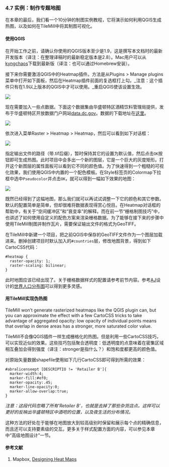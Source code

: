 ### 4.7 实例：制作专题地图

在本章的最后，我们看一个10分钟的制图实例教程，它将演示如何利用QGIS生成热图，以及如何在TileMill中将其制图可视化。

#### 使用QGIS

在开始工作之前，请确认你使用的QGIS版本至少是1.9，这是撰写本文档时的最新开发版本（译注：在整理译稿时的最新稳定版本是2.8）。Mac用户可以从[kyngchaos](http://www.kyngchaos.com/software/qgis)下载到最新版（译注：也可以通过Homebrew安装）。

接下来你需要激活QGIS中的Heatmap插件。方法是从Plugins \> Manage plugins菜单中打开如下面板，然后在Heatmap插件前面的复选框打上勾。_注意：这个插件只有在1.9以上版本的QGIS中才可以使用。_重启QGIS使该设置生效。

![](http://farm6.staticflickr.com/5325/7173395958_5d4d96aef9_z.jpg)

现在需要加入一些点数据。下面这个数据集由华盛顿特区酒精饮料管理局提供，发布于华盛顿特区开放数据门户网站[data.dc.gov](http://data.dc.gov/)。数据的下载地址在[这里](http://dcatlas.dcgis.dc.gov/download/ABRALicenseePt.ZIP)。

![](http://farm8.staticflickr.com/7076/7173395998_9f16de7e40_z.jpg)

依次进入菜单Raster \> Heatmap \> Heatmap，然后可以看到如下对话框：

![](http://farm9.staticflickr.com/8003/7173395914_a451f48105_z.jpg)

指定输出文件的路径（带.tif后缀），暂时保持其它的设置为默认值，然后点击`OK`按钮即可生成热图。此时项目中会多出一个新的图层，它是一个巨大的灰度矩形。打开这个新图层的属性面板可以看到它不同的颜色值。为了快速得到一个粗糙的可视化效果，我们使用QGIS中内置的一个配色模板。在Style标签页的Colormap下拉框中选中`Pseudocolor`并点击`OK`，就可以得到一幅如下效果的地图：

![](http://farm6.staticflickr.com/5040/7173396034_7f38edb250_z.jpg)

既然已经得到了这幅地图，那么我们就可以再试试调整一下它的颜色和其它参数。默认的配置简单是简单，但却很难将数据表现得赏心悦目。在Heatmap对话框的帮助中，有关于“空间缓冲区”和“衰变率”的解释。而在前一节“栅格制图技巧”中，也讲述了如何使用自定义的配色方案来渲染栅格数据。为了能够在接下来的步骤中使用TileMill制图并制作瓦片，需要保证输出文件的格式为GeoTIFF。

在TileMill中新建一个项目，把之前QGIS中保存的GeoTIFF文件作为一个图层加载进来。删掉创建项目时默认加入的`#countries`层，修改地图背景，得到如下CartoCSS代码：

	
	#heatmap {
	  raster-opacity: 1;
	  raster-scaling: bilinear;
	}
	

此时地图应该已经出现了。关于栅格数据样式的配置请参考前节内容。参考[AJ](https://twitter.com/#!/aj_ashton)设计的[世界人口分布图](http://www.flickr.com/photos/developmentseed/6286976630/in/photostream/lightbox/)可以得到更多灵感。

#### 用TileMill实现伪热图

TileMill won’t generate rasterized heatmaps like the QGIS plugin can, but you can approximate the effect with a few CartoCSS tricks to take advantage of aggregated opacity: low opacity of individual points means that overlap in dense areas has a stronger, more saturated color value.

TileMill不会像QGIS插件一样生成栅格化的热图。但是利用一些CartoCSS技巧，可以实现近似的效果。这些技巧包括聚合透明度：低透明度的点意味着在密集区域相互叠加会得到强度（译注：stronger是指什么？）和饱和度都更高的颜色值。

对原始矢量数据shapefile使用如下几行CartoCSS即可得到所需的效果：

	
	#abralicenseept [DESCRIPTIO != 'Retailer B']{
	  marker-width:4;
	  marker-fill:#ef0;
	  marker-opacity:.45;
	  marker-line-opacity:0;
	  marker-allow-overlap:true;
	} 
	

_注意：这段代码忽略了所有’Retailer B’，也就是去掉了那些杂货店点。这样可以更好的反映出华盛顿特区中酒吧的位置，以及夜生活的分布情况。_

这种方法的好处在于能够在地图放大到较高级别时保留和展示每个点的精确信息，而且还可以支持要素级的交互。更多关于样式配置方面的内容，可以参见本章中“高级地图设计”一节。

#### 参考文献

1. Mapbox, [Designing Heat Maps](https://www.mapbox.com/tilemill/docs/guides/designing-heat-maps/)